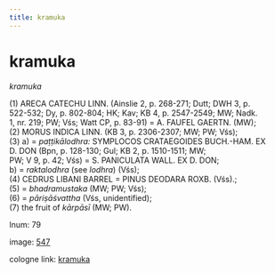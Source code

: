 ```yaml
---
title: kramuka
---
```


# kramuka

<i>kramuka</i>  <div n="P" />(1) <bot>ARECA CATECHU LINN.</bot> (Ainslie 2, p. 268-271; Dutt; DWH 3, p. <div n="lb" />522-532; Dy, p. 802-804; HK; Kav; KB 4, p. 2547-2549; MW; Nadk. <div n="lb" />1, nr. 219; PW; Vśs; Watt CP, p. 83-91) = <bot>A. FAUFEL GAERTN.</bot> (MW); <div n="P" />(2) <bot>MORUS INDICA LINN.</bot> (KB 3, p. 2306-2307; MW; PW; Vśs); <div n="P" />(3) a) = <i>paṭṭikālodhra:</i> <bot>SYMPLOCOS CRATAEGOIDES BUCH.</bot>-<bot>HAM. EX <div n="lb" />D. DON</bot> (Bpn, p. 128-130; Gul; KB 2, p. 1510-1511; MW; <div n="lb" />PW; V 9, p. 42; Vśs) = <bot>S. PANICULATA WALL. EX D. DON</bot>; <div n="lb" />b) = <i>raktalodhra</i> (see <i>lodhra</i>) (Vśs); <div n="P" />(4) <bot>CEDRUS LIBANI BARREL</bot> = <bot>PINUS DEODARA ROXB.</bot> (Vśs).; <div n="P" />(5) = <i>bhadramustaka</i> (MW; PW; Vśs); <div n="P" />(6) = <i>pāriṣāśvattha</i> (Vśs, unidentified); <div n="P" />(7) the fruit of <i>kārpāsī</i> (MW; PW).

lnum: 79

image: [547](https://www.sanskrit-lexicon.uni-koeln.de/scans/csl-apidev/servepdf.php?dict=snp&page=547)

cologne link: [kramuka](https://sanskrit-lexicon.uni-koeln.de/scans/csl-apidev/getword.php?dict=snp&key=kramuka)

